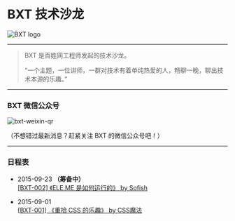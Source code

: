 # BXT 技术沙龙

![BXT logo](https://cloud.githubusercontent.com/assets/1231359/9621877/fa8a1402-515e-11e5-8660-d5d52b24a39c.png)

***

> BXT 是百姓网工程师发起的技术沙龙。
> 
> “一个主题，一位讲师，一群对技术有着单纯热爱的人，畅聊一晚，聊出技术本源的乐趣。”

***

### BXT 微信公众号

![bxt-weixin-qr](https://cloud.githubusercontent.com/assets/5830104/9876742/e0309a7c-5bea-11e5-818f-7619c99c5caa.png)

（不想错过最新消息？赶紧关注 BXT 的微信公众号吧！）

***

### 日程表

* 2015-09-23 **（筹备中）**  
[[BXT-002] 《ELE.ME 是如何运行的》 by Sofish](https://github.com/baixing/BXT/issues/3)

* 2015-09-01  
[[BXT-001] 《重拾 CSS 的乐趣》 by CSS魔法](https://github.com/baixing/BXT/issues/2)
